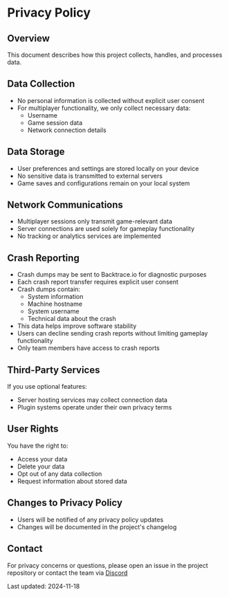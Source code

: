 # Privacy Policy

## Overview
This document describes how this project collects, handles, and processes data.

## Data Collection
- No personal information is collected without explicit user consent
- For multiplayer functionality, we only collect necessary data:
  - Username
  - Game session data
  - Network connection details

## Data Storage
- User preferences and settings are stored locally on your device
- No sensitive data is transmitted to external servers
- Game saves and configurations remain on your local system

## Network Communications
- Multiplayer sessions only transmit game-relevant data
- Server connections are used solely for gameplay functionality
- No tracking or analytics services are implemented

## Crash Reporting
- Crash dumps may be sent to Backtrace.io for diagnostic purposes
- Each crash report transfer requires explicit user consent
- Crash dumps contain:
  - System information
  - Machine hostname
  - System username
  - Technical data about the crash
- This data helps improve software stability
- Users can decline sending crash reports without limiting gameplay functionality
- Only team members have access to crash reports

## Third-Party Services
If you use optional features:
- Server hosting services may collect connection data
- Plugin systems operate under their own privacy terms

## User Rights
You have the right to:
- Access your data
- Delete your data
- Opt out of any data collection
- Request information about stored data

## Changes to Privacy Policy
- Users will be notified of any privacy policy updates
- Changes will be documented in the project's changelog

## Contact
For privacy concerns or questions, please open an issue in the project repository or contact the team via [Discord](https://discord.gg/ZXZd8D8)

Last updated: 2024-11-18
